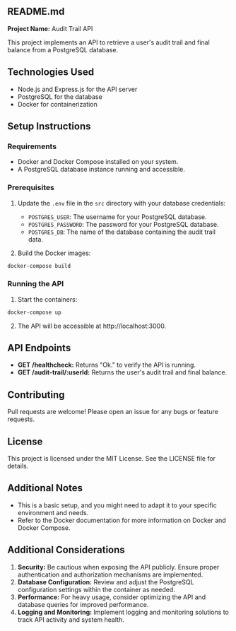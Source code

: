 ## README.md

**Project Name:** Audit Trail API

This project implements an API to retrieve a user's audit trail and final balance from a PostgreSQL database.

## Technologies Used

- Node.js and Express.js for the API server
- PostgreSQL for the database
- Docker for containerization

## Setup Instructions

### Requirements

- Docker and Docker Compose installed on your system.
- A PostgreSQL database instance running and accessible.

### Prerequisites

1. Update the `.env` file in the `src` directory with your database credentials:

   - `POSTGRES_USER`: The username for your PostgreSQL database.
   - `POSTGRES_PASSWORD`: The password for your PostgreSQL database.
   - `POSTGRES_DB`: The name of the database containing the audit trail data.

2. Build the Docker images:

```bash
docker-compose build
```

### Running the API

1. Start the containers:

```bash
docker-compose up
```

2. The API will be accessible at http://localhost:3000.

## API Endpoints

- **GET /healthcheck:** Returns "Ok." to verify the API is running.
- **GET /audit-trail/:userId:** Returns the user's audit trail and final balance.

## Contributing

Pull requests are welcome! Please open an issue for any bugs or feature requests.

## License

This project is licensed under the MIT License. See the LICENSE file for details.

## Additional Notes

- This is a basic setup, and you might need to adapt it to your specific environment and needs.
- Refer to the Docker documentation for more information on Docker and Docker Compose.

## Additional Considerations

1. **Security:** Be cautious when exposing the API publicly. Ensure proper authentication and authorization mechanisms are implemented.
2. **Database Configuration:** Review and adjust the PostgreSQL configuration settings within the container as needed.
3. **Performance:** For heavy usage, consider optimizing the API and database queries for improved performance.
4. **Logging and Monitoring:** Implement logging and monitoring solutions to track API activity and system health.
